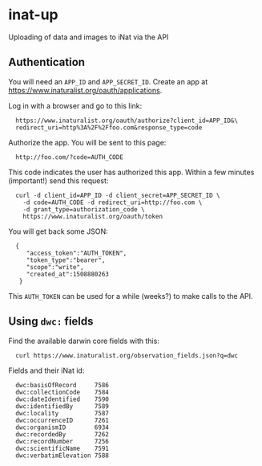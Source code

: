 # inat-up

Uploading of data and images to iNat via the API

## Authentication

You will need an `APP_ID` and `APP_SECRET_ID`. Create an app at <https://www.inaturalist.org/oauth/applications>.  

Log in with a browser and go to this link:

      https://www.inaturalist.org/oauth/authorize?client_id=APP_ID&\
      redirect_uri=http%3A%2F%2Ffoo.com&response_type=code

Authorize the app. You will be sent to this page:

      http://foo.com/?code=AUTH_CODE

This code indicates the user has authorized this app. Within a few
minutes (important!) send this request:
      
      curl -d client_id=APP_ID -d client_secret=APP_SECRET_ID \
        -d code=AUTH_CODE -d redirect_uri=http://foo.com \
        -d grant_type=authorization_code \
        https://www.inaturalist.org/oauth/token

You will get back some JSON:

      {
         "access_token":"AUTH_TOKEN",
         "token_type":"bearer",
         "scope":"write",
         "created_at":1508880263
       }

This `AUTH_TOKEN` can be used for a while (weeks?) to make calls to the API. 

## Using `dwc:` fields

Find the available darwin core fields with this:

      curl https://www.inaturalist.org/observation_fields.json?q=dwc

Fields and their iNat id:

      dwc:basisOfRecord     7586
      dwc:collectionCode    7584
      dwc:dateIdentified    7590
      dwc:identifiedBy      7589
      dwc:locality          7587
      dwc:occurrenceID      7261
      dwc:organismID        6934
      dwc:recordedBy        7262
      dwc:recordNumber      7256
      dwc:scientificName    7591
      dwc:verbatimElevation 7588



